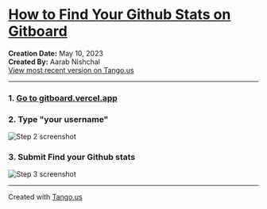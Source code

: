# [How to Find Your Github Stats on Gitboard](https://app.tango.us/app/workflow/1ce3f70b-495d-471b-afeb-c48ac5511824?utm_source=markdown&utm_medium=markdown&utm_campaign=workflow%20export%20links)

__Creation Date:__ May 10, 2023  
__Created By:__ Aarab Nishchal  
[View most recent version on Tango.us](https://app.tango.us/app/workflow/1ce3f70b-495d-471b-afeb-c48ac5511824?utm_source=markdown&utm_medium=markdown&utm_campaign=workflow%20export%20links)



***




### 1. [Go to gitboard.vercel.app](https://gitboard.vercel.app/)


### 2. Type "your username"
![Step 2 screenshot](https://images.tango.us/workflows/1ce3f70b-495d-471b-afeb-c48ac5511824/steps/526781e7-3152-468d-b376-db815c4ae48f/dd53a5c0-b529-4b4d-bab8-906046e7a0d8.png?crop=focalpoint&fit=crop&fp-x=0.5000&fp-y=0.8831&fp-z=1.4983&w=1200&border=2%2CF4F2F7&border-radius=8%2C8%2C8%2C8&border-radius-inner=8%2C8%2C8%2C8&blend-align=bottom&blend-mode=normal&blend-x=0&blend-w=1200&blend64=aHR0cHM6Ly9pbWFnZXMudGFuZ28udXMvc3RhdGljL21hZGUtd2l0aC10YW5nby13YXRlcm1hcmstdjIucG5n)


### 3. Submit Find your Github stats
![Step 3 screenshot](https://images.tango.us/workflows/1ce3f70b-495d-471b-afeb-c48ac5511824/steps/fe0773ff-64d2-4bd9-9003-82dd13ece2ec/e1f0c9c3-4cdf-4bb1-bed5-334e66025c2d.png?crop=focalpoint&fit=crop&fp-x=0.5000&fp-y=0.8357&fp-z=1.0259&w=1200&border=2%2CF4F2F7&border-radius=8%2C8%2C8%2C8&border-radius-inner=8%2C8%2C8%2C8&blend-align=bottom&blend-mode=normal&blend-x=0&blend-w=1200&blend64=aHR0cHM6Ly9pbWFnZXMudGFuZ28udXMvc3RhdGljL21hZGUtd2l0aC10YW5nby13YXRlcm1hcmstdjIucG5n)


***
Created with [Tango.us](https://tango.us?utm_source=markdown&utm_medium=markdown&utm_campaign=workflow%20export%20links)